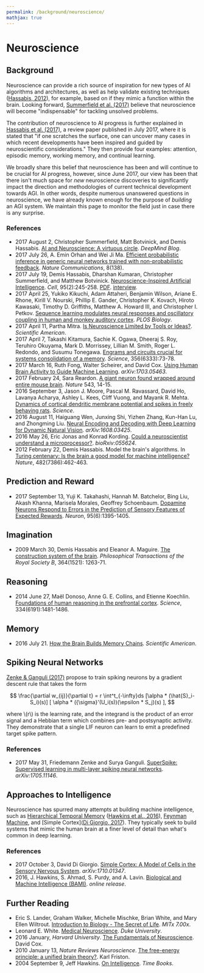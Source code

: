 ```yaml
---
permalink: /background/neuroscience/
mathjax: true
---
```

# Neuroscience

## Background

Neuroscience can provide a rich source of inspiration for new types of AI algorithms and architectures, as well as help validate existing techniques ([Hassabis, 2012](http://www.nature.com/nature/journal/v482/n7386/full/482462a.html)), for example, based on if they mimic a function within the brain. Looking forward, [Summerfield et al. (2017)](https://deepmind.com/blog/ai-and-neuroscience-virtuous-circle/) believe that neuroscience will become "indispensable" for tackling unsolved problems.

The contribution of neuroscience to AI progress is further explained in [Hassabis et al. (2017)](http://www.cell.com/neuron/fulltext/S0896-6273(17)30509-3), a review paper published in July 2017, where it is stated that "if one scratches the surface, one can uncover many cases in which recent developments have been inspired and guided by neuroscientific considerations." They then provide four examples: attention, episodic memory, working memory, and continual learning.

We broadly share this belief that neuroscience has been and will continue to be crucial for AI progress, however, since June 2017, our view has been that there isn't much space for *new* neuroscience discoveries to significantly impact the direction and methodologies of current technical development towards AGI. In other words, despite numerous unanswered questions in neuroscience, we have already known enough for the purpose of *building* an AGI system. We maintain this page to monitor the field just in case there is any surprise.

### References

* 2017 August 2, Christopher Summerfield, Matt Botvinick, and Demis Hassabis. [AI and Neuroscience: A virtuous circle](https://deepmind.com/blog/ai-and-neuroscience-virtuous-circle/). *DeepMind Blog*.
* 2017 July 26, A. Emin Orhan and Wei Ji Ma. [Efficient probabilistic inference in generic neural networks trained with non-probabilistic feedback](https://www.nature.com/articles/s41467-017-00181-8). *Nature Communications*, 8(138).
* 2017 July 19, Demis Hassabis, Dharshan Kumaran, Christopher Summerfield, and Matthew Botvinick. [Neuroscience-Inspired Artificial Intelligence](http://www.cell.com/neuron/fulltext/S0896-6273(17)30509-3). *Cell*, 95(2):245-258. [PDF](https://deepmind.com/documents/113/Neuron.pdf). [interview](https://www.theverge.com/2017/7/19/15998610/ai-neuroscience-machine-learning-deepmind-demis-hassabis-interview).
* 2017 April 25, Yukiko Kikuchi, Adam Attaheri, Benjamin Wilson, Ariane E. Rhone, Kirill V. Nourski, Phillip E. Gander, Christopher K. Kovach, Hiroto Kawasaki, Timothy D. Griffiths, Matthew A. Howard III, and Christopher I. Petkov. [Sequence learning modulates neural responses and oscillatory coupling in human and monkey auditory cortex](http://journals.plos.org/plosbiology/article?id=10.1371/journal.pbio.2000219). *PLOS Biology*.
* 2017 April 11, Partha Mitra. [Is Neuroscience Limited by Tools or Ideas?](https://www.scientificamerican.com/article/is-neuroscience-limited-by-tools-or-ideas/). *Scientific American*.
* 2017 April 7, Takashi Kitamura, Sachie K. Ogawa, Dheeraj S. Roy, Teruhiro Okuyama, Mark D. Morrissey, Lillian M. Smith, Roger L. Redondo, and Susumu Tonegawa. [Engrams and circuits crucial for systems consolidation of a memory](http://science.sciencemag.org/content/356/6333/73). *Science*, 356(6333):73-78.
* 2017 March 16, Ruth Fong, Walter Scheirer, and David Cox. [Using Human Brain Activity to Guide Machine Learning](https://arxiv.org/abs/1703.05463). *arXiv:1703.05463*.
* 2017 February 24, Sara Reardon. [A giant neuron found wrapped around entire mouse brain](http://www.nature.com/news/a-giant-neuron-found-wrapped-around-entire-mouse-brain-1.21539). *Nature* 543, 14-15.
* 2016 September 3, Jason J. Moore, Pascal M. Ravassard, David Ho, Lavanya Acharya, Ashley L. Kees, Cliff Vuong, and Mayank R. Mehta. [Dynamics of cortical dendritic membrane potential and spikes in freely behaving rats](http://science.sciencemag.org/content/early/2017/03/08/science.aaj1497). *Science*.
* 2016 August 11, Haiguang Wen, Junxing Shi, Yizhen Zhang, Kun-Han Lu, and Zhongming Liu. [Neural Encoding and Decoding with Deep Learning for Dynamic Natural Vision](https://arxiv.org/abs/1608.03425). *arXiv:1608.03425*.
* 2016 May 26, Eric Jonas and Konrad Kording. [Could a neuroscientist understand a microprocessor?](http://biorxiv.org/content/early/2016/05/26/055624). *bioRxiv:055624*.
* 2012 February 22, Demis Hassabis. Model the brain's algorithms. In [Turing centenary: Is the brain a good model for machine intelligence?](http://www.nature.com/nature/journal/v482/n7386/full/482462a.html) *Nature*, 482(7386):462-463.

## Prediction and Reward

* 2017 September 13, Yuji K. Takahashi, Hannah M. Batchelor, Bing Liu, Akash Khanna, Marisela Morales, Geoffrey Schoenbaum. [Dopamine Neurons Respond to Errors in the Prediction of Sensory Features of Expected Rewards](http://www.cell.com/neuron/fulltext/S0896-6273(17)30740-7). *Neuron*, 95(6):1395-1405.

## Imagination

* 2009 March 30, Demis Hassabis and Eleanor A. Maguire. [The construction system of the brain](http://rstb.royalsocietypublishing.org/content/364/1521/1263.long). *Philosophical Transactions of the Royal Society B*, 364(1521): 1263-71.

## Reasoning

* 2014 June 27, Maël Donoso, Anne G. E. Collins, and Etienne Koechlin. [Foundations of human reasoning in the prefrontal cortex](http://science.sciencemag.org/content/344/6191/1481.long). *Science*, 334(6191):1481-1486.

## Memory

* 2016 July 21. [How the Brain Builds Memory Chains](https://www.scientificamerican.com/article/how-the-brain-builds-memory-chains/). *Scientific American*.

## Spiking Neural Networks

[Zenke & Ganguli (2017)](https://arxiv.org/abs/1705.11146) propose to train spiking neurons by a gradient descent rule that takes the form

$$
\frac{\partial w_{ij}}{\partial t} = r \int^t_{-\infty}ds [\alpha * (\hat{S}_i-S_i)(s)] [ \alpha * ({\sigma}'(U_i(s))(\epsilon * S_j)(s) ],
$$

where \\(r\\) is the learning rate, and the integrand is the product of an error signal and a Hebbian term which combines pre- and postsynaptic activity. They demonstrate that a single LIF neuron can learn to emit a predefined target spike pattern.

### References

* 2017 May 31, Friedemann Zenke and Surya Ganguli. [SuperSpike: Supervised learning in multi-layer spiking neural networks](https://arxiv.org/abs/1705.11146). *arXiv:1705.11146*.

## Approaches to Intelligence

Neuroscience has spurred many attempts at building machine intelligence, such as [Hierarchical Temporal Memory](http://numenta.org/) ([Hawkins et al., 2016](http://numenta.com/biological-and-machine-intelligence/)), [Feynman Machine](https://hackernoon.com/feynman-machine-a-new-approach-for-cortical-and-machine-intelligence-5855c0e61a70), and [Simple Cortex]([Di Giorgio, 2017](https://arxiv.org/abs/1710.01347)). They typically seek to build systems that mimic the human brain at a finer level of detail than what's common in deep learning.

### References

* 2017 October 3, David Di Giorgio. [Simple Cortex: A Model of Cells in the Sensory Nervous System](https://arxiv.org/abs/1710.01347). *arXiv:1710.01347*.
* 2016, J. Hawkins, S. Ahmad, S. Purdy, and A. Lavin. [Biological and Machine Intelligence (BAMI)](http://numenta.com/biological-and-machine-intelligence/). *online release*.

## Further Reading

* Eric S. Lander, Graham Walker, Michelle Mischke, Brian White, and Mary Ellen Wiltrout. [Introduction to Biology - The Secret of Life](https://www.edx.org/course/introduction-biology-secret-life-mitx-7-00x-6). *MITx 7.00x*.
* Leonard E. White. [Medical Neuroscience](https://www.coursera.org/learn/medical-neuroscience). *Duke University*.
* 2016 January, *Harvard University*. [The Fundamentals of Neuroscience](https://www.mcb80x.org/). David Cox.
* 2010 January 13, *Nature Reviews Neuroscience*. [The free-energy principle: a unified brain theory?](http://www.fil.ion.ucl.ac.uk/~karl/The%20free-energy%20principle%20A%20unified%20brain%20theory.pdf). Karl Friston.
* 2004 September 9, Jeff Hawkins. [On Intelligence](https://www.amazon.com/Intelligence-Jeff-Hawkins/dp/0805074562). *Time Books*.

